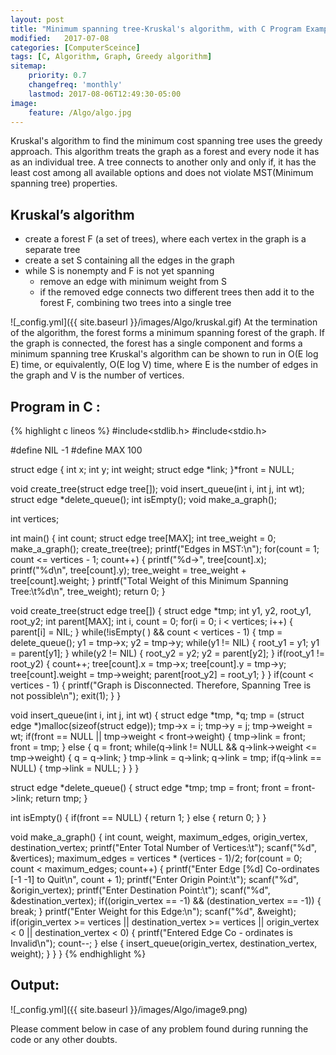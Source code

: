 ```yaml
---
layout: post
title: "Minimum spanning tree-Kruskal's algorithm, with C Program Example"
modified:   2017-07-08
categories: [ComputerSceince]
tags: [C, Algorithm, Graph, Greedy algorithm]
sitemap:
    priority: 0.7
    changefreq: 'monthly'
    lastmod: 2017-08-06T12:49:30-05:00
image:
    feature: /Algo/algo.jpg
---
```

Kruskal's algorithm to find the minimum cost spanning tree uses the greedy approach. This algorithm treats the graph as a forest and every node it has as an individual tree. A tree connects to another only and only if, it has the least cost among all available options and does not violate MST(Minimum spanning tree) properties.
## Kruskal’s algorithm

- create a forest F (a set of trees), where each vertex in the graph is a separate tree
- create a set S containing all the edges in the graph
- while S is nonempty and F is not yet spanning
    - remove an edge with minimum weight from S
    - if the removed edge connects two different trees then add it to the forest F, combining two trees into a single tree

![_config.yml]({{ site.baseurl }}/images/Algo/kruskal.gif)
At the termination of the algorithm, the forest forms a minimum spanning forest of the graph. If the graph is connected, the forest has a single component and forms a minimum spanning tree
Kruskal's algorithm can be shown to run in O(E log E) time, or equivalently, O(E log V) time, where E is the number of edges in the graph and V is the number of vertices.

## Program in C :

{% highlight c lineos %}
#include<stdlib.h>
#include<stdio.h>
 
#define NIL -1
#define MAX 100
 
struct edge
{
      int x;
      int y;
      int weight;
      struct edge *link;
}*front = NULL;
 
void create_tree(struct edge tree[]);
void insert_queue(int i, int j, int wt);
struct edge *delete_queue();
int isEmpty();
void make_a_graph();
 
int vertices;
 
int main()
{
      int count;
      struct edge tree[MAX];
      int tree_weight = 0;
      make_a_graph();
      create_tree(tree);
      printf("Edges in MST:\n");
      for(count = 1; count <= vertices - 1; count++)
      {
            printf("%d->", tree[count].x);
            printf("%d\n", tree[count].y);
            tree_weight = tree_weight + tree[count].weight;
      }
      printf("Total Weight of this Minimum Spanning Tree:\t%d\n", tree_weight);
      return 0;
}
 
void create_tree(struct edge tree[])
{
      struct edge *tmp;
      int y1, y2, root_y1, root_y2;
      int parent[MAX];
      int i, count = 0;
      for(i = 0; i < vertices; i++)
      {
            parent[i] = NIL;
      }
      while(!isEmpty( ) && count < vertices - 1) 
      {
            tmp = delete_queue();
            y1 = tmp->x;
            y2 = tmp->y; 
            while(y1 != NIL)
            {
                  root_y1 = y1;
                  y1 = parent[y1];
            }
            while(y2 != NIL)
            {
                  root_y2 = y2;
                  y2 = parent[y2];
            }
            if(root_y1 != root_y2)
            {
                  count++;
                  tree[count].x = tmp->x;
                  tree[count].y = tmp->y;
                  tree[count].weight = tmp->weight;
                  parent[root_y2] = root_y1;
            }
      }
      if(count < vertices - 1)
      {
            printf("Graph is Disconnected. Therefore, Spanning Tree is not possible\n");
            exit(1);
      }
}
 
void insert_queue(int i, int j, int wt)
{
      struct edge *tmp, *q;
      tmp = (struct edge *)malloc(sizeof(struct edge));
      tmp->x = i;
      tmp->y = j;
      tmp->weight = wt;
      if(front == NULL || tmp->weight < front->weight)
      {
            tmp->link = front;
            front = tmp;
      }
      else
      {
            q = front;
            while(q->link != NULL && q->link->weight <= tmp->weight)
            {
                  q = q->link;
            }
            tmp->link = q->link;
            q->link = tmp;
            if(q->link == NULL) 
            {
                  tmp->link = NULL;
            }
      }
}
 
struct edge *delete_queue()
{
      struct edge *tmp;
      tmp = front;
      front = front->link;
      return tmp;
}
 
int isEmpty()
{
      if(front == NULL)
      {
            return 1;
      }
      else
      {
            return 0;
      }
}
 
void make_a_graph()
{
      int count, weight, maximum_edges, origin_vertex, destination_vertex;
      printf("Enter Total Number of Vertices:\t");
      scanf("%d", &vertices);
      maximum_edges = vertices * (vertices - 1)/2;
      for(count = 0; count < maximum_edges; count++)
      {
            printf("Enter Edge [%d] Co-ordinates [-1 -1] to Quit\n", count + 1);
            printf("Enter Origin Point:\t"); 
            scanf("%d", &origin_vertex);
            printf("Enter Destination Point:\t");
            scanf("%d", &destination_vertex);
            if((origin_vertex == -1) && (destination_vertex == -1))
            {
                  break;
            }
            printf("Enter Weight for this Edge:\n");
            scanf("%d", &weight);
            if(origin_vertex >= vertices || destination_vertex >= vertices || origin_vertex < 0 || destination_vertex < 0)
            {
                  printf("Entered Edge Co - ordinates is Invalid\n");
                  count--;
            }
            else
            {
                  insert_queue(origin_vertex, destination_vertex, weight);
            }
      }
}
{% endhighlight %}


## Output:


![_config.yml]({{ site.baseurl }}/images/Algo/image9.png)



Please comment below in case of any problem found during running the code or any other doubts.
